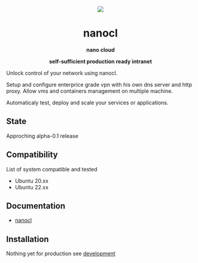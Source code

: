 <div align="center">
  <img
    src="https://avatars.githubusercontent.com/u/94208118?s=200&v=4"
  />
  <p><h1><strong>nanocl</strong></h1> </p>
  <p><strong>nano cloud</strong><p>
  <p><strong>self-sufficient production ready intranet</strong> </p>
</div>

Unlock control of your network using nanocl.

Setup and configure enterprice grade vpn with his own dns server and http proxy.
Allow vms and containers management on multiple machine.

Automaticaly test, deploy and scale your services or applications.

## State

Approching alpha-0.1 release

## Compatibility

List of system compatible and tested

- Ubuntu 20.xx
- Ubuntu 22.xx

## Documentation

- [nanocl](./man/nanocl.1.md)

## Installation

Nothing yet for production see [development](./DEVELOPING.md)
